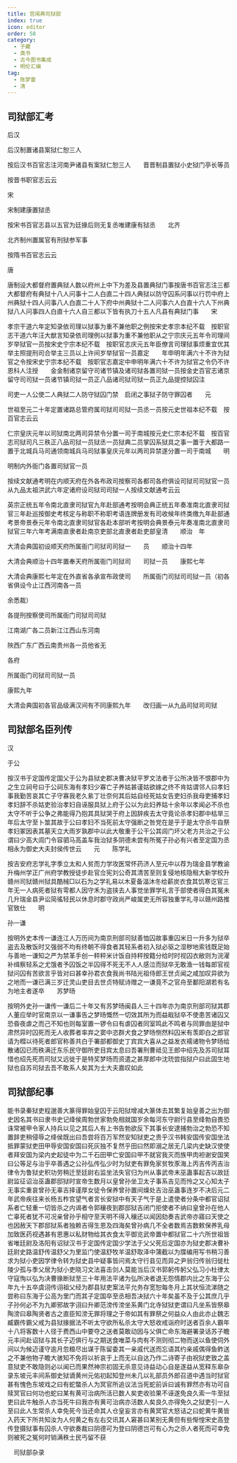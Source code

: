 ```yaml
---
title: 宫闱典司狱部
index: true
icon: editor
order: 58
category:
  - 子藏
  - 类书
  - 古今图书集成
  - 明伦汇编
tag:
  - 陈梦雷
  - 清
---
```


## 司狱部汇考

后汉  

后汉制置诸县案狱仁恕三人  

按后汉书百官志注河南尹诸县有案狱仁恕三人　　晋晋制县置狱小史狱门亭长等员  

按晋书职官志云云  

宋  

宋制建康置狱丞  

按宋书百官志县以五官为廷掾后则无复丞唯建康有狱丞　　北齐  

北齐制州置属官有刑狱参军事  

按隋书百官志云云  

唐  

唐制设大都督府置典狱人数以府州上中下为差及县置典狱门事按唐书百官志注三都大都督府有典狱十八人问事十二人白直二十四人典狱以防守囚系问事以行罚中府上州典狱十四人问事八人白直二十人下府中州典狱十二人问事六人白直十六人下州典狱八人问事四人白直十六人自三都以下皆有执刀十五人凡县有典狱门事　　宋  

孝宗干道六年定知录依司理以狱事为重不兼他职之例按宋史孝宗本纪不载　按职官志干道六年汪大猷言知录依司理例以狱事为重不兼他职从之宁宗庆元五年令司理间岁举狱官一员按宋史宁宗本纪不载　按职官志庆元五年臣僚言司理狱事烦重宜优其举主照提刑司合举主三员以上许间岁举狱官一员嘉定　　年申明年满六十不许为狱官之令按宋史宁宗本纪不载　按职官志嘉定中申明年满六十不许为狱官之令仍不许恩科人注授　　金金制诸京留守司诸节镇及诸司狱各置司狱一员按金史百官志诸京留守司司狱一员诸节镇司狱一员正八品诸司狱司狱一员正九品提控狱囚注  

司吏一人公使二人典狱二人防守狱囚门禁　启闭之事狱子防守罪囚者　　元  

世祖至元二十年定置诸路总管府属司狱司司狱一员丞一员按元史世祖本纪不载　按百官志云云  

仁宗皇庆元年以司狱南北两司异禁令分置一司于南城按元史仁宗本纪不载　按百官志司狱司凡三秩正八品司狱一员狱丞一员狱典二员掌囚系狱具之事一置于大都路一置于北城兵马司通领南城兵马司狱事皇庆元年以两司异禁遂分置一司于南城　　明  

明制内外衙门各置司狱官一员  

按续文献通考明在内顺天府在外各布政司按察司各都司各府俱设司狱司司狱官一员从九品太祖洪武六年定诸府设司狱司司狱一人按续文献通考云云  

英宗正统五年令南北直隶司狱官九年赴部通考按明会典正统五年奏准南北直隶司狱官三年赴巡按御史考核定与称职不称职考语连牌册发有司收候年终类缴九年赴部通考景帝景泰元年令南北直隶司狱官各赴本部听考按明会典景泰元年奏准南北直隶司狱官三年六年考满南直隶者赴南京吏部北直隶者赴吏部皇清　　顺治　年  

大清会典国初设顺天府所属衙门司狱司司狱一　　员　　顺治十四年  

大清会典顺治十四年置奉天府所属衙门司狱司　　司狱一员　　康熙七年  

大清会典康熙七年定在外直省各承宣布政使司　　所属衙门司狱司司狱一员（初各省俱设今止江西河南各一员  

余悉裁）  

各提刑按察使司所属衙门司狱司司狱  

江南湖广各二员新江江西山东河南  

陜西广东广西云南贵州各一员他省无  

各府  

所属衙门司狱司司狱一员  

康熙九年  

大清会典国初各官品级满汉间有不同康熙九年　　改归画一从九品司狱司司狱  

## 司狱部名臣列传

汉  

于公  

按汉书于定国传定国父于公为县狱史郡决曹决狱平罗文法者于公所决皆不恨郡中为之生立祠号曰于公祠东海有孝妇少寡亡子养姑甚谨姑欲嫁之终不肯姑谓邻人曰孝妇事我勤苦哀其亡子守寡我老久絫丁壮奈何其后姑自经死姑女告吏妇杀我母吏捕孝妇孝妇辞不杀姑吏验治孝妇自诬服具狱上府于公以为此妇养姑十余年以孝闻必不杀也太守不听于公争之弗能得乃抱其具狱哭于府上因辞疾去太守竟论杀孝妇郡中枯旱三年后太守至卜筮其故于公曰孝妇不当死前太守强断之咎党在是乎于是太守杀牛自祭孝妇冢因表其墓天立大雨岁孰郡中以此大敬重于公干公其闾门坏父老方共治之于公谓曰少高大闾门令容驷马高盖车我治狱多阴德未尝有所冤子孙必有兴者至定国为丞相永为御史大夫封侯传世云　　元　　陈学礼  

按吉安府志学礼字季立太和人贫而力学攻医常怀药济人至元中以荐为瑞金县学教谕升梅州学正广州府学教授徒步赴官佥宪刘公奇其清苦至则复侵地核隐租大新学校升赣州司狱赣州狱具酷械□以石为之学礼易以木夏备湢沐冬给薪炭衣食其饥寒讫官三年无一人病死者狱有雩都人因守禾为盗挟去人事觉坐罪学礼言于部使者得白其冤未几升瑞金县尹讼简徭轻民以休息时郡守政尚严峻属吏无所容独重学礼寻以赣州路推官致仕　　明  

孙一谦  

按明外史本传一谦连江人万历间为南京刑部司狱善恤囚故事重囚米日一升多为狱卒盗去及散饭时又强弱不均有终朝不得食者其轻系者初入狱必驱之湿秽地索钱既足始与善地一谦知之严为禁革手创一秤秤米计饭自持秤按籍分给时时视囚衣敝则为浣濯补缉察轻系之尤饿者予囚饭之半囚得不死无不人人感泣而狱卒无敢渔一钱每郎官视狱问囚有苦欲言乎皆对曰甚幸孙君衣食我尚书陆光祖侍郎王世贞闻之咸加叹异欲为之地而一谦已满三岁迁灵山吏目去世贞特赋诗赠之一谦竟不之官舟至鄱阳湖若有名为地主者遂卒　　苏梦旸  

按明外史孙一谦传一谦后二十年又有苏梦旸闽县人三十四年亦为南京刑部司狱其郡人董应举时官南京以一谦事告之梦旸慨然一切效其所为而益戢狱卒不使患苦诸囚又恐昏夜虐之而己不知也则每室置一锣令曰有虐囚者同室鸣此不鸣者与同罪由是狱中肃然异时囚死而无人收葬者率弃之窦中恣群犬食之梦旸恻然料囚米有羡即白之郎官请为槥以待死者郎官称善共白于署部都御史丁宾宾大喜从之益发衣襦诸物令梦旸给散诸囚已而秩满迁东乐民守御所吏目宾太息曰吾署刑曹祗见王郎中绍先及苏司狱耳惜也绍先死而司狱又远徙于是特奖梦旸而资遣之甚厚郎中沈珫尝指狱户曰此固生地狱也自苏司狱去吾不敢系人矣其为士大夫嘉叹如此  

## 司狱部纪事

能书录秦狱吏程邈善大篆得罪始皇囚于云阳狱增减大篆体去其繁复始皇善之出为御史因名其书曰隶书史记绛侯周勃世家勃免相就国岁余每河东守尉行县至绛勃自畏恐诛常被甲令家人持兵以见之其后人有上书告勃欲反下其事长安逮捕勃治之勃恐不知置辞吏稍侵辱之绛侯既出曰吾尝将百万军然安知狱吏之贵乎汉书韩安国传安国坐法抵罪蒙狱吏田甲辱安国安国曰死灰独不复然乎田曰然即溺之居无几梁内史缺汉使使者拜安国为梁内史起徒中为二千石田甲亡安国曰甲不就官我灭而族甲肉袒谢安国笑曰公等足与治乎卒善遇之公孙弘传弘少时为狱吏有罪免家贫牧豕海上丙吉传丙吉治律令为鲁狱史积功劳稍迁至廷尉右监坐法失官归为州从事武帝末巫蛊事起吉以故廷尉监征诏治巫蛊郡邸狱时宣帝生数月以皇曾孙坐卫太子事系吉见而怜之又心知太子无事实重哀曾孙无辜吉择谨厚女徒令保养曾孙置间燥处吉治巫蛊事连岁不决后元二年武帝疾往来长杨五柞宫望气者言长安狱中有天子气于是上遣使者分条中都官诏狱系者亡轻重一切皆杀之内谒者令郭穰夜到郡邸狱吉闭门拒使者不纳曰皇曾孙在他人亡辜死者犹不可况亲曾孙乎相守至天明不得入穰还以闻因劾奏吉武帝亦寤曰天使之也因赦天下郡邸狱系者独赖吉得生恩及四海矣曾孙病几不全者数焉吉数敕保养乳母加致医药视遇甚有恩惠以私财物给其衣食太平御览武帝置中都狱官二十六所世祖皆省唯廷尉及洛阳有诏狱汉书于定国传定国少学法于父父死后定国亦为狱史郡决曹补廷尉史路温舒传温舒父为里监门使温舒牧羊温舒取泽中蒲截以为牒编用写书稍习善求为狱小吏因学律令转为狱史县中疑事皆问焉太守行县见而异之尹翁归传翁归徙杜陵少孤与季父居为狱小吏晓习文法喜击剑人莫能当后汉书郭躬传躬父弘习小杜律太守寇恂以弘为决曹掾断狱至三十年用法平诸为弘所决者退无怨情郡内比之东海于公年九十五卒虞诩传诩祖父经为郡县狱吏案法平允务存宽恕每冬月上其状恒流涕随之尝称曰东海于公高为里门而其子定国卒至丞相吾决狱六十年矣虽不及于公其庶几乎子孙何必不为九卿邪故字诩曰升卿范滂传滂坐系黄门北寺狱狱吏谓曰凡坐系皆祭皋陶滂曰皋陶贤者古之直臣知滂无罪将理之于帝如其有罪祭之何益众人由此亦止魏志臧霸传霸父戒为县狱掾据法不听太守欲所私杀太守大怒收戒诣府时送者百余人霸年十八将客数十人径于费西山中要夺之送者莫敢动因与父俱亡命东海避署录话苏子瞻元丰间赴诏狱与其长子迈俱行与之期送食唯菜与肉有不测则彻二物而送以鱼使伺外间以为候迈谨守逾月忽粮尽出谋于陈留委其一亲戚代送而忘语其约亲戚偶得鱼鲊送之不兼他物子瞻大骇知不免将以祈哀于上而无以自达乃作二诗寄子由祝狱吏致之盖意狱吏不敢隐则必以闻已而果然神宗初固无杀意见诗益动心自是遂益从宽释东皋杂录东坡元丰间系御史狱谪黄州元佑初起知登州未几以礼部员外郎召道中遇当时狱官甚有愧色东坡戏之曰有蛇螫杀人为冥官所追议法当死蛇前诉曰诚有罪然亦有功可自赎冥官曰何功也蛇曰某有黄可治病所活已数人矣吏收验果不诬遂免良久索一牛至狱吏曰此牛触杀人亦当死牛曰我亦有黄可治病亦活数人矣良久亦得免久之狱吏引一人至曰此人生常杀人幸免死今当还命其人仓皇妄言亦有黄冥官大怒诘之曰蛇黄牛黄皆入药天下所共知汝为人何黄之有左右交讯其人窘甚曰某别无黄但有些惭惶宋史高登传登摄狱事有囚杀人守欲奏裁曰阴德可为登曰阴德岂可有心为之杀人者死而可幸免则被死之冤何时销满秩士民丐留不获  

　司狱部杂录  
